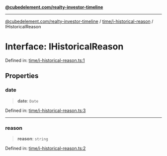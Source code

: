 [**@cubedelement.com/realty-investor-timeline**](../../../index.md)

---

[@cubedelement.com/realty-investor-timeline](../../../modules.md) / [time/i-historical-reason](../index.md) / IHistoricalReason

# Interface: IHistoricalReason

Defined in: [time/i-historical-reason.ts:1](https://github.com/kvernon/realty-investor-timeline/blob/c7446a8a5576468ac5874a2dd8323180fa97a55b/src/time/i-historical-reason.ts#L1)

## Properties

### date

> **date**: `Date`

Defined in: [time/i-historical-reason.ts:3](https://github.com/kvernon/realty-investor-timeline/blob/c7446a8a5576468ac5874a2dd8323180fa97a55b/src/time/i-historical-reason.ts#L3)

---

### reason

> **reason**: `string`

Defined in: [time/i-historical-reason.ts:2](https://github.com/kvernon/realty-investor-timeline/blob/c7446a8a5576468ac5874a2dd8323180fa97a55b/src/time/i-historical-reason.ts#L2)
